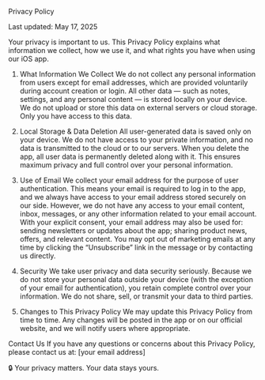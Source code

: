 Privacy Policy

Last updated: May 17, 2025

Your privacy is important to us. This Privacy Policy explains what information we collect, how we use it, and what rights you have when using our iOS app.

1. What Information We Collect
We do not collect any personal information from users except for email addresses, which are provided voluntarily during account creation or login.
All other data — such as notes, settings, and any personal content — is stored locally on your device. We do not upload or store this data on external servers or cloud storage. Only you have access to this data.

2. Local Storage & Data Deletion
All user-generated data is saved only on your device.
We do not have access to your private information, and no data is transmitted to the cloud or to our servers.
When you delete the app, all user data is permanently deleted along with it.
This ensures maximum privacy and full control over your personal information.

3. Use of Email
We collect your email address for the purpose of user authentication.
This means your email is required to log in to the app, and we always have access to your email address stored securely on our side.
However, we do not have any access to your email content, inbox, messages, or any other information related to your email account.
With your explicit consent, your email address may also be used for:
sending newsletters or updates about the app;
sharing product news, offers, and relevant content.
You may opt out of marketing emails at any time by clicking the “Unsubscribe” link in the message or by contacting us directly.

4. Security
We take user privacy and data security seriously.
Because we do not store your personal data outside your device (with the exception of your email for authentication), you retain complete control over your information.
We do not share, sell, or transmit your data to third parties.
5. Changes to This Privacy Policy
We may update this Privacy Policy from time to time.
Any changes will be posted in the app or on our official website, and we will notify users where appropriate.

Contact Us
If you have any questions or concerns about this Privacy Policy, please contact us at: [your email address]

🔒 Your privacy matters. Your data stays yours.

